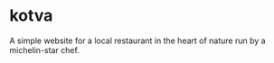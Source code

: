 # kotva
A simple website for a local restaurant in the heart of nature run by a michelin-star chef.
